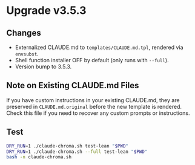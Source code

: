 # Upgrade v3.5.3

## Changes
- Externalized CLAUDE.md to `templates/CLAUDE.md.tpl`, rendered via `envsubst`.
- Shell function installer OFF by default (only runs with `--full`).
- Version bump to 3.5.3.

## Note on Existing CLAUDE.md Files
If you have custom instructions in your existing CLAUDE.md, they are preserved in `CLAUDE.md.original` before the new template is rendered. Check this file if you need to recover any custom prompts or instructions.

## Test
```bash
DRY_RUN=1 ./claude-chroma.sh test-lean "$PWD"
DRY_RUN=1 ./claude-chroma.sh --full test-lean "$PWD"
bash -n claude-chroma.sh
```